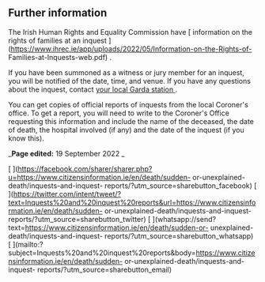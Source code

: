 ##  Further information

The Irish Human Rights and Equality Commission have [ information on the
rights of families at an inquest
](https://www.ihrec.ie/app/uploads/2022/05/Information-on-the-Rights-of-
Families-at-Inquests-web.pdf) .

If you have been summoned as a witness or jury member for an inquest, you will
be notified of the date, time, and venue. If you have any questions about the
inquest, contact [ your local Garda station
](http://www.garda.ie/Stations/Default.aspx) .

You can get copies of official reports of inquests from the local Coroner's
office. To get a report, you will need to write to the Coroner's Office
requesting this information and include the name of the deceased, the date of
death, the hospital involved (if any) and the date of the inquest (if you know
this).

_**Page edited:** 19 September 2022 _

[
](https://facebook.com/sharer/sharer.php?u=https://www.citizensinformation.ie/en/death/sudden-
or-unexplained-death/inquests-and-inquest-
reports/?utm_source=sharebutton_facebook) [
](https://twitter.com/intent/tweet/?text=Inquests%20and%20inquest%20reports&url=https://www.citizensinformation.ie/en/death/sudden-
or-unexplained-death/inquests-and-inquest-
reports/?utm_source=sharebutton_twitter) [
](whatsapp://send?text=https://www.citizensinformation.ie/en/death/sudden-or-
unexplained-death/inquests-and-inquest-
reports/?utm_source=sharebutton_whatsapp) [
](mailto:?subject=Inquests%20and%20inquest%20reports&body=https://www.citizensinformation.ie/en/death/sudden-
or-unexplained-death/inquests-and-inquest-
reports/?utm_source=sharebutton_email) [ ](javascript:void\(0\))
